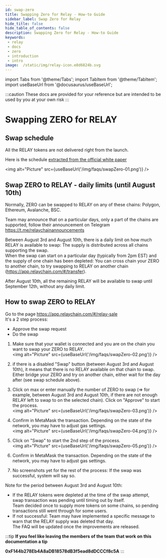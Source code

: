 ```yaml
---
id: swap-zero 
title: Swapping Zero for Relay - How-to Guide
sidebar_label: Swap Zero for Relay
hide_title: false
hide_table_of_contents: false
description: Swapping Zero for Relay - How-to Guide
keywords: 
 - relay
 - docs
 - zero
 - introduction
 - intro
image:  /static/img/relay-icon.e8d6824b.svg
---
```

import Tabs from '@theme/Tabs';
import TabItem from '@theme/TabItem';
import useBaseUrl from '@docusaurus/useBaseUrl';

:::caution
These docs are provided for your reference but are intended to be used by you at your own risk
:::

# Swapping ZERO for RELAY

## Swap schedule

All the RELAY tokens are not delivered right from the launch.  

Here is the schedule [extracted from the official white paper](https://www.relaychain.com/whitepaper)  

<img alt="Picture" src={useBaseUrl('/img/faqs/swapZero-01.png')} />


## Swap ZERO to RELAY - daily limits (until August 10th)

Normally, ZERO can be swapped to RELAY on any of these chains: Polygon, Ethereum, Avalanche, BSC.  

Team may announce that on a particular days, only a part of the chains are supported, follow their announcement on Telegram https://t.me/relaychainannouncements  

Between August 3rd and August 10th, there is a daily limit on how much RELAY is available to swap: The supply is distributed across all chains supporting the swap.  
When the swap can start on a particular day (typically from 2pm EST) and the supply of one chain has been depleted: You can cross chain your ZERO to another chain, to try swapping to RELAY on another chain (https://app.relaychain.com/#/transfer).

After August 10th, all the remaining RELAY will be available to swap until September 12th, without any daily limit.


## How to swap ZERO to RELAY

Go to the page https://app.relaychain.com/#/relay-sale  
It's a 2 step process:
- Approve the swap request   
- Do the swap

1. Make sure that your wallet is connected and you are on the chain you want to swap your ZERO to RELAY.  
<img alt="Picture" src={useBaseUrl('/img/faqs/swapZero-02.png')} />

1. if there is a disabled "Swap" button (between August 3rd and August 10th), it means that there is no RELAY available on that chain to swap.  Either bridge your ZERO and try on another chain, either wait for the day after (see swap schedule above).

1. Click on max or enter manually the number of ZERO to swap (=> for example, between August 3rd and August 10th, if there are not enough RELAY left to swap to on the selected chain).  Click on "Approve" to start the process.  
<img alt="Picture" src={useBaseUrl('/img/faqs/swapZero-03.png')} />

1. Confirm in MetaMask the transaction. Depending on the state of the network, you may have to adjust gas settings.  
<img alt="Picture" src={useBaseUrl('/img/faqs/swapZero-04.png')} />


1. Click on "Swap" to start the 2nd step of the process.  
<img alt="Picture" src={useBaseUrl('/img/faqs/swapZero-05.png')} />

1. Confirm in MetaMask the transaction. Depending on the state of the network, you may have to adjust gas settings.  

1. No screenshots yet for the rest of the process: If the swap was successful, system will say so.  


Note for the period between August 3rd and August 10th:
* If the RELAY tokens were depleted at the time of the swap attempt, swap transaction was pending until timing out by itself.  
Team decided once to supply more tokens on some chains, so pending transactions still went through for some users.
* If not successful: Team may have implemented a specific message to warn that the RELAY supply was deleted that day.  
The FAQ will be updated once the improvements are released.




:::tip
**If you feel like leaving the members of the team that work on this documentation a tip**

**0xF144b278Eb4A8aDB18578dB3f5ead8dDCCCf8c5A**
:::
